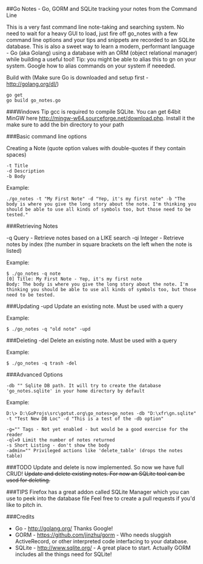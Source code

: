 ##Go Notes - Go, GORM and SQLite tracking your notes from the Command Line

This is a very fast command line note-taking and searching system.
No need to wait for a heavy GUI to load, just fire off go_notes with a few command line options and your tips and snippets are recorded to an SQLite database. This is also a sweet way to learn a modern, performant language - Go (aka Golang) using a database with an ORM (object relational manager) while building a useful tool!
Tip: you might be able to alias this to gn on your system. Google how to alias commands on your system if neeeded.

Build with (Make sure Go is downloaded and setup first - http://golang.org/dl/)

```
go get
go build go_notes.go
```

###Windows Tip
gcc is required to compile SQLite. You can get 64bit MinGW here http://mingw-w64.sourceforge.net/download.php. Install it the make sure to add the bin directory to your path

###Basic command line options

Creating a Note (quote option values with double-quotes if they contain spaces)

    -t Title
    -d Description
    -b Body

Example:
```
./go_notes -t "My First Note" -d "Yep, it's my first note" -b "The body is where you give the long story about the note. I'm thinking you should be able to use all kinds of symbols too, but those need to be tested."
```

###Retrieving Notes

-q Query - Retrieve notes based on a LIKE search
-qi Integer - Retrieve notes by index (the number in square brackets on the left when the note is listed)

Example:

```
$ ./go_notes -q note
[0] Title: My First Note - Yep, it's my first note
Body: The body is where you give the long story about the note. I'm thinking you should be able to use all kinds of symbols too, but those need to be tested.
```

###Updating
-upd Update an existing note. Must be used with a query

Example:

```
$ ./go_notes -q "old note" -upd
```

###Deleting
-del Delete an existing note. Must be used with a query

Example:

```
$ ./go_notes -q trash -del
```

###Advanced Options

    -db "" Sqlite DB path. It will try to create the database 'go_notes.sqlite' in your home directory by default

Example:

```
D:\> D:\GoProjs\src\gotut.org\go_notes>go_notes -db "D:\xfr\gn.sqlite" -t "Test New DB Loc" -d "This is a test of the -db option"
```
    -g="" Tags - Not yet enabled - but would be a good exercise for the reader
    -ql=9 Limit the number of notes returned
    -s Short Listing - don't show the body
    -admin="" Privileged actions like 'delete_table' (drops the notes table)
###TODO
Update and delete is now implemented. So now we have full CRUD!
~~Update and delete existing notes. For now an SQLite tool can be used for deleting.~~

###TIPS
Firefox has a great addon called SQLite Manager which you can use to peek into the database file
Feel free to create a pull requests if you'd like to pitch in.

###Credits
- Go - http://golang.org/  Thanks Google!
- GORM - https://github.com/jinzhu/gorm  - Who needs sluggish ActiveRecord, or other interpreted code interfacing to your database.
- SQLite - http://www.sqlite.org/ - A great place to start. Actually GORM includes all the things need for SQLite!
